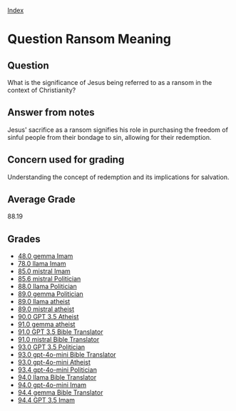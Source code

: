 
[Index](../../index.md)
# Question Ransom Meaning
## Question
What is the significance of Jesus being referred to as a ransom in the context of Christianity?

## Answer from notes
Jesus' sacrifice as a ransom signifies his role in purchasing the freedom of sinful people from their bondage to sin, allowing for their redemption.

## Concern used for grading
Understanding the concept of redemption and its implications for salvation.

## Average Grade
88.19

## Grades
 * [48.0 gemma Imam](../answers/gemma_Imam/Ransom_Meaning.md)
 * [78.0 llama Imam](../answers/llama_Imam/Ransom_Meaning.md)
 * [85.0 mistral Imam](../answers/mistral_Imam/Ransom_Meaning.md)
 * [85.6 mistral Politician](../answers/mistral_Politician/Ransom_Meaning.md)
 * [88.0 llama Politician](../answers/llama_Politician/Ransom_Meaning.md)
 * [89.0 gemma Politician](../answers/gemma_Politician/Ransom_Meaning.md)
 * [89.0 llama atheist](../answers/llama_atheist/Ransom_Meaning.md)
 * [89.0 mistral atheist](../answers/mistral_atheist/Ransom_Meaning.md)
 * [90.0 GPT 3.5 Atheist](../answers/GPT_3.5_Atheist/Ransom_Meaning.md)
 * [91.0 gemma atheist](../answers/gemma_atheist/Ransom_Meaning.md)
 * [91.0 GPT 3.5 Bible Translator](../answers/GPT_3.5_Bible_Translator/Ransom_Meaning.md)
 * [91.0 mistral Bible Translator](../answers/mistral_Bible_Translator/Ransom_Meaning.md)
 * [93.0 GPT 3.5 Politician](../answers/GPT_3.5_Politician/Ransom_Meaning.md)
 * [93.0 gpt-4o-mini Bible Translator](../answers/gpt-4o-mini_Bible_Translator/Ransom_Meaning.md)
 * [93.0 gpt-4o-mini Atheist](../answers/gpt-4o-mini_Atheist/Ransom_Meaning.md)
 * [93.4 gpt-4o-mini Politician](../answers/gpt-4o-mini_Politician/Ransom_Meaning.md)
 * [94.0 llama Bible Translator](../answers/llama_Bible_Translator/Ransom_Meaning.md)
 * [94.0 gpt-4o-mini Imam](../answers/gpt-4o-mini_Imam/Ransom_Meaning.md)
 * [94.4 gemma Bible Translator](../answers/gemma_Bible_Translator/Ransom_Meaning.md)
 * [94.4 GPT 3.5 Imam](../answers/GPT_3.5_Imam/Ransom_Meaning.md)

